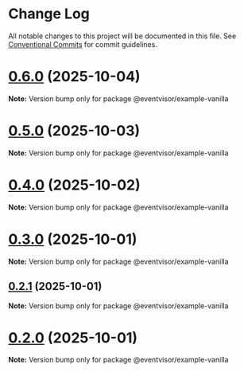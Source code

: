 # Change Log

All notable changes to this project will be documented in this file.
See [Conventional Commits](https://conventionalcommits.org) for commit guidelines.

# [0.6.0](https://github.com/eventvisor/eventvisor/compare/v0.5.0...v0.6.0) (2025-10-04)

**Note:** Version bump only for package @eventvisor/example-vanilla





# [0.5.0](https://github.com/eventvisor/eventvisor/compare/v0.4.0...v0.5.0) (2025-10-03)

**Note:** Version bump only for package @eventvisor/example-vanilla





# [0.4.0](https://github.com/eventvisor/eventvisor/compare/v0.3.0...v0.4.0) (2025-10-02)

**Note:** Version bump only for package @eventvisor/example-vanilla





# [0.3.0](https://github.com/eventvisor/eventvisor/compare/v0.2.1...v0.3.0) (2025-10-01)

**Note:** Version bump only for package @eventvisor/example-vanilla





## [0.2.1](https://github.com/eventvisor/eventvisor/compare/v0.2.0...v0.2.1) (2025-10-01)

**Note:** Version bump only for package @eventvisor/example-vanilla





# [0.2.0](https://github.com/eventvisor/eventvisor/compare/v0.1.0...v0.2.0) (2025-10-01)

**Note:** Version bump only for package @eventvisor/example-vanilla
